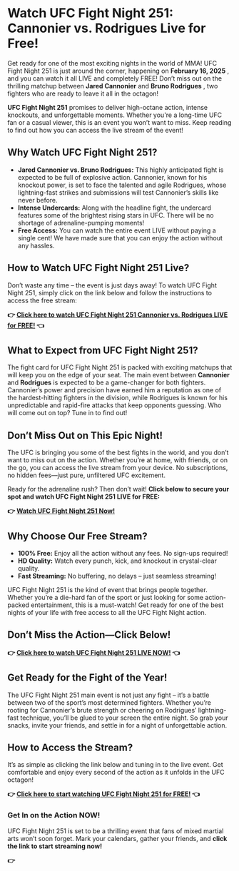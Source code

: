 # Watch UFC Fight Night 251: Cannonier vs. Rodrigues Live for Free!

Get ready for one of the most exciting nights in the world of MMA! UFC Fight Night 251 is just around the corner, happening on **February 16, 2025** , and you can watch it all LIVE and completely FREE! Don’t miss out on the thrilling matchup between **Jared Cannonier** and **Bruno Rodrigues** , two fighters who are ready to leave it all in the octagon!

**UFC Fight Night 251** promises to deliver high-octane action, intense knockouts, and unforgettable moments. Whether you're a long-time UFC fan or a casual viewer, this is an event you won’t want to miss. Keep reading to find out how you can access the live stream of the event!

## Why Watch UFC Fight Night 251?

- **Jared Cannonier vs. Bruno Rodrigues:** This highly anticipated fight is expected to be full of explosive action. Cannonier, known for his knockout power, is set to face the talented and agile Rodrigues, whose lightning-fast strikes and submissions will test Cannonier’s skills like never before.
- **Intense Undercards:** Along with the headline fight, the undercard features some of the brightest rising stars in UFC. There will be no shortage of adrenaline-pumping moments!
- **Free Access:** You can watch the entire event LIVE without paying a single cent! We have made sure that you can enjoy the action without any hassles.

## How to Watch UFC Fight Night 251 Live?

Don’t waste any time – the event is just days away! To watch UFC Fight Night 251, simply click on the link below and follow the instructions to access the free stream:

**👉 [Click here to watch UFC Fight Night 251 Cannonier vs. Rodrigues LIVE for FREE!](https://tinyurl.com/livestreamfreeo?st=UFC+Fight+Night+251+Cannonier+vs+Rodrigu&si=ghc) 👈**

## What to Expect from UFC Fight Night 251?

The fight card for UFC Fight Night 251 is packed with exciting matchups that will keep you on the edge of your seat. The main event between **Cannonier** and **Rodrigues** is expected to be a game-changer for both fighters. Cannonier’s power and precision have earned him a reputation as one of the hardest-hitting fighters in the division, while Rodrigues is known for his unpredictable and rapid-fire attacks that keep opponents guessing. Who will come out on top? Tune in to find out!

## Don’t Miss Out on This Epic Night!

The UFC is bringing you some of the best fights in the world, and you don’t want to miss out on the action. Whether you’re at home, with friends, or on the go, you can access the live stream from your device. No subscriptions, no hidden fees—just pure, unfiltered UFC excitement.

Ready for the adrenaline rush? Then don’t wait! **Click below to secure your spot and watch UFC Fight Night 251 LIVE for FREE:**

**👉 [Watch UFC Fight Night 251 Now!](https://tinyurl.com/livestreamfreeo?st=UFC+Fight+Night+251+Cannonier+vs+Rodrigu&si=ghc)**

## Why Choose Our Free Stream?

- **100% Free:** Enjoy all the action without any fees. No sign-ups required!
- **HD Quality:** Watch every punch, kick, and knockout in crystal-clear quality.
- **Fast Streaming:** No buffering, no delays – just seamless streaming!

UFC Fight Night 251 is the kind of event that brings people together. Whether you’re a die-hard fan of the sport or just looking for some action-packed entertainment, this is a must-watch! Get ready for one of the best nights of your life with free access to all the UFC Fight Night action.

## Don’t Miss the Action—Click Below!

**👉 [Click here to watch UFC Fight Night 251 LIVE NOW!](https://tinyurl.com/livestreamfreeo?st=UFC+Fight+Night+251+Cannonier+vs+Rodrigu&si=ghc) 👈**

## Get Ready for the Fight of the Year!

The UFC Fight Night 251 main event is not just any fight – it’s a battle between two of the sport’s most determined fighters. Whether you’re rooting for Cannonier’s brute strength or cheering on Rodrigues’ lightning-fast technique, you’ll be glued to your screen the entire night. So grab your snacks, invite your friends, and settle in for a night of unforgettable action.

## How to Access the Stream?

It’s as simple as clicking the link below and tuning in to the live event. Get comfortable and enjoy every second of the action as it unfolds in the UFC octagon!

**👉 [Click here to start watching UFC Fight Night 251 for FREE!](https://tinyurl.com/livestreamfreeo?st=UFC+Fight+Night+251+Cannonier+vs+Rodrigu&si=ghc) 👈**

### Get In on the Action NOW!

UFC Fight Night 251 is set to be a thrilling event that fans of mixed martial arts won’t soon forget. Mark your calendars, gather your friends, and **click the link to start streaming now!**

**👉**
